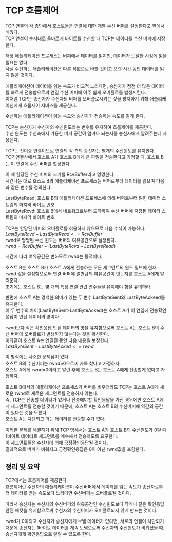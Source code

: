 # TCP 흐름제어

TCP 연결의 각 종단에서 호스트들은 연결에 대한 개별 수신 버퍼를 설정한다고 앞에서 배웠다.  
TCP 연셜이 순서대로 올바르게 바이트를 수신할 때 TCP는 데이터를 수신 버퍼에 저장한다.  

해당 애플리케이션 프로세스는 버퍼에서 데이터를 읽지만, 데이터가 도달한 시점에 읽을 필요는 없다.  
사실 수신하는 애플리케이션은 다른 작없으로 바쁠 것이고 오랜 시간 동안 데이터를 읽지 않을 것이다.  

애플리케이션이 데이터를 읽는 속도가 비교적 느리다면, 송신자가 점점 더 많은 데이터를 빠르게 전송함으로써 연결 수신 버퍼에 아주 쉽게 오버플로를 발생시킨다.  
이처럼 TCP는 송신자가 수신자의 버퍼를 오버플로시키는 것을 방지하기 위해 애플리케이션에게 흐름제어 서비스를 제공한다.  

수신하는 애플리케이션이 읽는 속도와 송신자가 전송하는 속도를 같게 한다.  

TCP는 송신자가 수신자의 수신윈도라는 변수를 유지하여 흐름제어를 제공한다.  
수신 윈도는 수신측에서 가용한 버퍼 공간이 얼마나 되는지를 송신자에게 알려주는데 사용된다.  

TCP는 전이중 연결이므로 연결의 각 측의 송신자는 별개의 수신윈도를 유지한다.  
TCP 연결상에서 호스트 A가 호스트 B에게 큰 파일을 전송한다고 가정할 때, 호스트 B는 이 연결에 수신 버퍼를 할당한다.  

이 때 할당된 수신 버퍼의 크기를 RcvBuffer라고 명명한다.  
시간나는 대로 호스트 B의 애플리케이션 프로세스는 버퍼로부터 데이터를 읽으며 다음과 같은 변수를 정의한다.  

LastByteRead: 호스트 B의 애플리케이션 프로세스에 의해 버퍼로부터 읽힌 데이터 스트림의 마지막 바이트 번호  
LastByteRcvd: 호스트 B에서 네트워크로부터 도착하여 수신 버퍼에 저장된 데이터 스트림의 마지막 바이트 번호  

TCP는 할당된 버퍼의 오버플로를 허용하지 않으므로 다음 수식이 가능하다.  
$LastByteRcvd-LastByteRead<=RcvBuffer$  
rwnd로 명명된 수신 윈도는 버퍼의 여유공간으로 설정된다.  
$rwnd=RcvBuffer-(LastByteRcvd-LastByteRead)$  

시간에 따라 여유공간은 변하므로 rwnd는 동적이다.  

호스트 B는 호스트 B가 호스트 A에게 전송하는 모든 세그먼트의 윈도 필드에 현재 rwnd 값을 설정함으로써 연결 버퍼에 얼만큼의 여유공간이 잇는지를 호스트 A에게 알려준다.  
초기에는 호스트 B는 몇 개의 특정 연결 관련 변수들을 유지해야 함을 유의하라.  

반면에 호스트 A는 명백한 의미가 있는 두 변수 LastByteSent와 LastByteAckeed를 유지한다.  
이 두 변수의 차이(LastByteSent-LastByteAcked)는 호스트 A가 이 연결에 전송확인응답이 안된 데이터의 양이다.   

rwnd보다 작은 확인응답 안된 데이터의 양을 유지함으로써 호스트 A는 호스트 B의 수신 버퍼에 오버플로가 발생하지 않는다는 것을 확신한다.  
이와같이 호스트 A는 연결된 동안 다음 내용을 보장한다.  
$LastByteSent-LastByteAcked<=rwnd$  

이 방식에는 사소한 문제점이 있다.  
호스트 B의 수신버퍼는 rwnd=0으로써 가득 찼다고 가정하자.  
호스트 A에게 rwnd=0이라고 알린 후에 호스트 B는 호스트 A에게 전송할게 없다고 가정하자.  

호스트 B에서의 애플리케이션 프로세스가 버퍼를 비우더라도 TCP는 호스트 A에게 새로운 rwnd로 새로운 세그먼트를 전송하지 않는다.  
즉, TCP는 전송할 데이터가 있거나 전송해야할 확인응답을 가진 경우에만 호스트 A에게 세그먼트를 전송할 것이기 때문에, 호스트 A는 호스트 B의 수신버퍼에 약간의 공간이 있다는 것을 모른다.  
호스트 A는 차단되고 더는 데이터를 전송할 수가 없다.  

이러한 문제를 해결하기 위해 TCP 명세서는 호스트 A가 호스트 B의 수신윈도가 0일 때 1바이트 데이터로 세그먼트를 계속해서 전송하도록 요구한다.  
이 세그먼트들은 수신자에 의해 긍정확인응답될 것이다.  
결과적으로 버퍼가 비워지고 긍정확인응답은 0이 아닌 rwnd값을 포함한다.  

## 정리 및 요약  

TCP에서는 흐름제어를 제공한다.  
흐름제어란 수신자의 애플리케이션이 수신버퍼에서 데이터를 읽는 속도가 송신자로부터 데이터를 받는 속도보다 느리다면 수신버퍼는 오버플로될 것이다.  

따라서 송신자는 수신자의 수신버퍼의 여유공간인 수신윈도보다 작거나 같은 확인응답 안된 패킷을 유지함으로써 수신자의 수신버퍼가 오버플로되지 않게 만드는 것이다.  

rwnd가 0이되고 수신자가 송신자에게 보낼 데이터가 없다면, 서로의 연결이 차단되기 때문에 송신자는 1바이트 데이터를 계속 보냄으로써 수신자의 수신윈도가 비워졌을 때, 송신자에게 확인응답으로 알릴 수 있도록 한다.  






